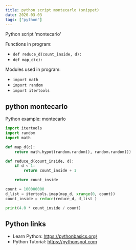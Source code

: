 ```yaml
---
title: python script montecarlo (snippet)
date: 2020-03-03
tags: ["python"]
---
```

Python script 'montecarlo'

Functions in program: 
* `def reduce_d(count_inside, d):`
* `def map_d(c):`

Modules used in program: 
* `import math`
* `import random`
* `import itertools`

## python montecarlo

Python example: montecarlo

```python
import itertools
import random
import math

def map_d(c):
	return math.hypot(random.random(), random.random())

def reduce_d(count_inside, d):
	if d < 1:
		return count_inside + 1

	return count_inside

count = 100000000
d_list = itertools.imap(map_d, xrange(0, count))
count_inside = reduce(reduce_d, d_list )

print(4.0 * count_inside / count)


```

## Python links

- Learn Python: https://pythonbasics.org/
- Python Tutorial: https://pythonspot.com
